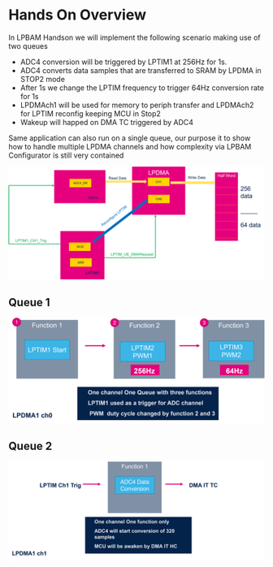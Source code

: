 # Hands On Overview

In LPBAM Handson we will implement the following scenario making use of two queues

- ADC4 conversion will be triggered by LPTIM1 at 256Hz for 1s.
- ADC4 converts data samples that are transferred to SRAM by LPDMA in STOP2 mode
- After 1s we change the LPTIM frequency to trigger 64Hz conversion rate for 1s
- LPDMAch1 will be used for memory to periph transfer and LPDMAch2 for LPTIM reconfig keeping MCU in Stop2
- Wakeup will happed on DMA TC triggered by ADC4

<ainfo>
Same application can also run on a single queue, our purpose it to show how to handle multiple LPDMA channels and how complexity via LPBAM Configurator is still very contained
</ainfo>

![Cubemx start](./img/0001.png)

## Queue 1

![Cubemx start](./img/0002.png)
 

 ## Queue 2
 ![Cubemx start](./img/0003.png)